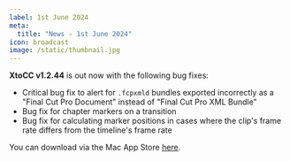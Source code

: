 ```yaml
---
label: 1st June 2024
meta:
  title: "News - 1st June 2024"
icon: broadcast
image: /static/thumbnail.jpg
---
```


**XtoCC v1.2.44** is out now with the following bug fixes:

- Critical bug fix to alert for `.fcpxmld` bundles exported incorrectly as a "Final Cut Pro Document" instead of "Final Cut Pro XML Bundle"
- Bug fix for chapter markers on a transition
- Bug fix for calculating marker positions in cases where the clip's frame rate differs from the timeline's frame rate

You can download via the Mac App Store [here](https://apps.apple.com/au/app/xtocc/id487899517?mt=12).